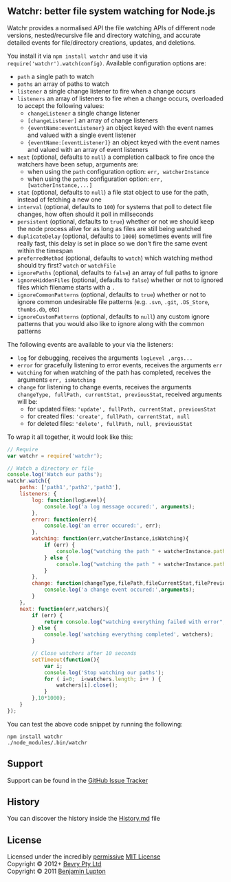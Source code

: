 ## Watchr: better file system watching for Node.js

Watchr provides a normalised API the file watching APIs of different node versions, nested/recursive file and directory watching, and accurate detailed events for file/directory creations, updates, and deletions.

You install it via `npm install watchr` and use it via `require('watchr').watch(config)`. Available configuration options are:

- `path` a single path to watch
- `paths` an array of paths to watch
- `listener` a single change listener to fire when a change occurs
- `listeners` an array of listeners to fire when a change occurs, overloaded to accept the following values:
	- `changeListener` a single change listener
	- `[changeListener]` an array of change listeners
	- `{eventName:eventListener}` an object keyed with the event names and valued with a single event listener
	- `{eventName:[eventListener]}` an object keyed with the event names and valued with an array of event listeners
- `next` (optional, defaults to `null`) a completion callback to fire once the watchers have been setup, arguments are:
	- when using the `path` configuration option: `err, watcherInstance`
	- when using the `paths` configuration option: `err, [watcherInstance,...]` 
- `stat` (optional, defaults to `null`) a file stat object to use for the path, instead of fetching a new one
- `interval` (optional, defaults to `100`) for systems that poll to detect file changes, how often should it poll in millseconds
- `persistent` (optional, defaults to `true`) whether or not we should keep the node process alive for as long as files are still being watched
- `duplicateDelay` (optional, defaults to `1000`) sometimes events will fire really fast, this delay is set in place so we don't fire the same event within the timespan
- `preferredMethod` (optional, defaults to `watch`) which watching method should try first? `watch` or `watchFile`
- `ignorePaths` (optional, defaults to `false`) an array of full paths to ignore
- `ignoreHiddenFiles` (optional, defaults to `false`) whether or not to ignored files which filename starts with a `.`
- `ignoreCommonPatterns` (optional, defaults to `true`) whether or not to ignore common undesirable file patterns (e.g. `.svn`, `.git`, `.DS_Store`, `thumbs.db`, etc)
- `ignoreCustomPatterns` (optional, defaults to `null`) any custom ignore patterns that you would also like to ignore along with the common patterns

The following events are available to your via the listeners:

- `log` for debugging, receives the arguments `logLevel ,args...`
- `error` for gracefully listening to error events, receives the arguments `err`
- `watching` for when watching of the path has completed, receives the arguments `err, isWatching`
- `change` for listening to change events, receives the arguments `changeType, fullPath, currentStat, previousStat`, received arguments will be:
	- for updated files: `'update', fullPath, currentStat, previousStat`
	- for created files: `'create', fullPath, currentStat, null`
	- for deleted files: `'delete', fullPath, null, previousStat`


To wrap it all together, it would look like this:

``` javascript
// Require
var watchr = require('watchr');

// Watch a directory or file
console.log('Watch our paths');
watchr.watch({
	paths: ['path1','path2','path3'],
	listeners: {
		log: function(logLevel){
			console.log('a log message occured:', arguments);
		},
		error: function(err){
			console.log('an error occured:', err);
		},
		watching: function(err,watcherInstance,isWatching){
			if (err) {
				console.log("watching the path " + watcherInstance.path + " failed with error", err);
			} else {
				console.log("watching the path " + watcherInstance.path + " completed");
			}
		},
		change: function(changeType,filePath,fileCurrentStat,filePreviousStat){
			console.log('a change event occured:',arguments);
		}
	},
	next: function(err,watchers){
		if (err) {
			return console.log("watching everything failed with error", err);
		} else {
			console.log('watching everything completed', watchers);
		}

		// Close watchers after 10 seconds
		setTimeout(function(){
			var i;
			console.log('Stop watching our paths');
			for ( i=0;  i<watchers.length; i++ ) {
				watchers[i].close();
			}
		},10*1000);
	}
});
```

You can test the above code snippet by running the following:

```
npm install watchr
./node_modules/.bin/watchr
```


## Support

Support can be found in the [GitHub Issue Tracker](https://github.com/bevry/watchr/issues)


## History

You can discover the history inside the [History.md](https://github.com/bevry/watchr/blob/master/History.md#files) file


## License

Licensed under the incredibly [permissive](http://en.wikipedia.org/wiki/Permissive_free_software_licence) [MIT License](http://creativecommons.org/licenses/MIT/)
<br/>Copyright &copy; 2012+ [Bevry Pty Ltd](http://bevry.me)
<br/>Copyright &copy; 2011 [Benjamin Lupton](http://balupton.com)

